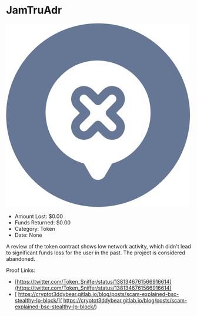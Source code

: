 # JamTruAdr
![JamTruAdr](/rektimages/JamTruAdr.png)
- Amount Lost: $0.00
- Funds Returned: $0.00
- Category: Token
- Date: None

A review of the token contract shows low network activity, which didn't lead to significant funds loss for the user in the past. The project is considered abandoned.

  



Proof Links:
- [https://twitter.com/Token_Sniffer/status/1381346761566916614](https://twitter.com/Token_Sniffer/status/1381346761566916614)
- [ https://cryptot3ddybear.gitlab.io/blog/posts/scam-explained-bsc-stealthy-lp-block/]( https://cryptot3ddybear.gitlab.io/blog/posts/scam-explained-bsc-stealthy-lp-block/)


